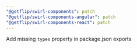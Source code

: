 ```yaml
---
"@getflip/swirl-components": patch
"@getflip/swirl-components-angular": patch
"@getflip/swirl-components-react": patch
---
```


Add missing `types` property in package.json exports

